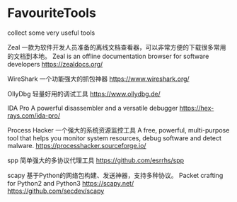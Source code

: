 # FavouriteTools
collect some very useful tools

Zeal
一款为软件开发人员准备的离线文档查看器，可以非常方便的下载很多常用的文档到本地。
Zeal is an offline documentation browser for software developers
https://zealdocs.org/

WireShark
一个功能强大的抓包神器
https://www.wireshark.org/

OllyDbg
轻量好用的调试工具
https://www.ollydbg.de/

IDA Pro
A powerful disassembler and a versatile debugger
https://hex-rays.com/ida-pro/

Process Hacker
一个强大的系统资源监控工具
A free, powerful, multi-purpose tool that helps you monitor system resources, debug software and detect malware.
https://processhacker.sourceforge.io/

spp
简单强大的多协议代理工具
https://github.com/esrrhs/spp

scapy
基于Python的网络包构建、发送神器，支持多种协议。
Packet crafting for Python2 and Python3
https://scapy.net/
https://github.com/secdev/scapy
